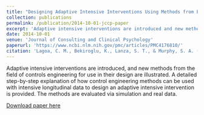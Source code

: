 ```yaml
---
title: "Designing Adaptive Intensive Interventions Using Methods from Engineering"
collection: publications
permalink: /publication/2014-10-01-jccp-paper
excerpt: 'Adaptive intensive interventions are introduced and new methods from the field of control engineering for use in their design are illustrated.'
date: 2014-10-01
venue: 'Journal of Consulting and Clinical Psychology'
paperurl: 'https://www.ncbi.nlm.nih.gov/pmc/articles/PMC4176810/'
citation: 'Lagoa, C. M., Bekiroglu, K., Lanza, S. T., & Murphy, S. A. (2014). Designing adaptive intensive interventions using methods from engineering. Journal of Consulting and Clinical Psychology, 82(5), 868–878. https://doi.org/10.1037/a0037736'
---
```

Adaptive intensive interventions are introduced, and new methods from the field of controls engineering for use in their design are illustrated. A detailed step-by-step explanation of how control engineering methods can be used with intensive longitudinal data to design an adaptive intensive intervention is provided. The methods are evaluated via simulation and real data.

[Download paper here](https://www.ncbi.nlm.nih.gov/pmc/articles/PMC4176810/)
